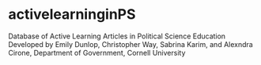 # activelearninginPS
Database of Active Learning Articles in Political Science Education
Developed by Emily Dunlop, Christopher Way, Sabrina Karim, and Alexndra Cirone, Department of Government, Cornell University
